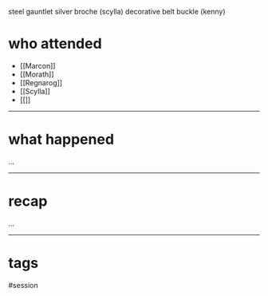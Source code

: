 steel gauntlet 
silver broche (scylla)
decorative belt buckle (kenny)

# who attended

- [[Marcon]]
- [[Morath]]
- [[Regnarog]]
- [[Scylla]]
- [[]]

---
# what happened

...

---
# recap

...

---
# tags

#session